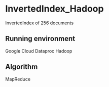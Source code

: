 # InvertedIndex_Hadoop
InvertedIndex of 256 documents
## Running environment
Google Cloud Dataproc Hadoop
## Algorithm
MapReduce
